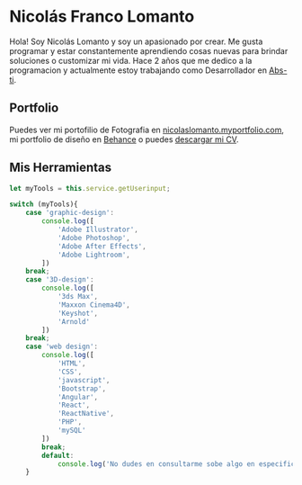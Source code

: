 # Nicolás Franco Lomanto

Hola! Soy Nicolás Lomanto y soy un apasionado por crear. Me gusta programar y estar constantemente aprendiendo cosas nuevas para brindar soluciones o customizar mi vida. Hace 2 años que me dedico a la programacion y actualmente estoy trabajando como Desarrollador en [Abs-ti](https://www.abs-ti.com/es/).

## Portfolio

Puedes ver mi portofilio de Fotografia en [nicolaslomanto.myportfolio.com](https://nicolaslomanto.myportfolio.com/), mi portfolio de diseño en [Behance](https://www.behance.net/nicolaslomanto) o puedes [descargar mi CV]().

## Mis Herramientas

```javascript
let myTools = this.service.getUserinput;

switch (myTools){
    case 'graphic-design':
        console.log([
            'Adobe Illustrator',
            'Adobe Photoshop',
            'Adobe After Effects',
            'Adobe Lightroom',
        ])
    break;
    case '3D-design':
        console.log([
            '3ds Max',
            'Maxxon Cinema4D',
            'Keyshot',
            'Arnold'
        ])
    break;
    case 'web design':
        console.log([
            'HTML',
            'CSS',
            'javascript',
            'Bootstrap',
            'Angular',
            'React',
            'ReactNative',
            'PHP',
            'mySQL'
        ])
        break;
        default:
            console.log('No dudes en consultarme sobe algo en especifico!');
    }

```
